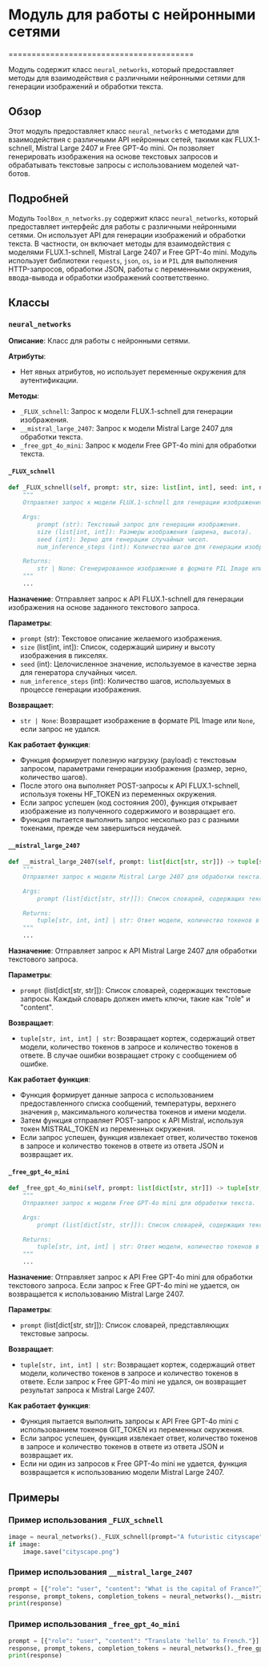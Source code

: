 # Модуль для работы с нейронными сетями
========================================

Модуль содержит класс `neural_networks`, который предоставляет методы для взаимодействия с различными нейронными сетями для генерации изображений и обработки текста.

## Обзор

Этот модуль предоставляет класс `neural_networks` с методами для взаимодействия с различными API нейронных сетей, такими как FLUX.1-schnell, Mistral Large 2407 и Free GPT-4o mini. Он позволяет генерировать изображения на основе текстовых запросов и обрабатывать текстовые запросы с использованием моделей чат-ботов.

## Подробней

Модуль `ToolBox_n_networks.py` содержит класс `neural_networks`, который предоставляет интерфейс для работы с различными нейронными сетями. Он использует API для генерации изображений и обработки текста. В частности, он включает методы для взаимодействия с моделями FLUX.1-schnell, Mistral Large 2407 и Free GPT-4o mini. Модуль использует библиотеки `requests`, `json`, `os`, `io` и `PIL` для выполнения HTTP-запросов, обработки JSON, работы с переменными окружения, ввода-вывода и обработки изображений соответственно.

## Классы

### `neural_networks`

**Описание**: Класс для работы с нейронными сетями.

**Атрибуты**:
- Нет явных атрибутов, но использует переменные окружения для аутентификации.

**Методы**:
- `_FLUX_schnell`: Запрос к модели FLUX.1-schnell для генерации изображения.
- `__mistral_large_2407`: Запрос к модели Mistral Large 2407 для обработки текста.
- `_free_gpt_4o_mini`: Запрос к модели Free GPT-4o mini для обработки текста.

#### `_FLUX_schnell`

```python
def _FLUX_schnell(self, prompt: str, size: list[int, int], seed: int, num_inference_steps: int) -> str|None:
    """
    Отправляет запрос к модели FLUX.1-schnell для генерации изображения на основе заданного текстового запроса.

    Args:
        prompt (str): Текстовый запрос для генерации изображения.
        size (list[int, int]): Размеры изображения (ширина, высота).
        seed (int): Зерно для генерации случайных чисел.
        num_inference_steps (int): Количество шагов для генерации изображения.

    Returns:
        str | None: Сгенерированное изображение в формате PIL Image или None в случае ошибки.
    """
    ...
```

**Назначение**: Отправляет запрос к API FLUX.1-schnell для генерации изображения на основе заданного текстового запроса.

**Параметры**:
- `prompt` (str): Текстовое описание желаемого изображения.
- `size` (list[int, int]): Список, содержащий ширину и высоту изображения в пикселях.
- `seed` (int): Целочисленное значение, используемое в качестве зерна для генератора случайных чисел.
- `num_inference_steps` (int): Количество шагов, используемых в процессе генерации изображения.

**Возвращает**:
- `str | None`: Возвращает изображение в формате PIL Image или `None`, если запрос не удался.

**Как работает функция**:
- Функция формирует полезную нагрузку (payload) с текстовым запросом, параметрами генерации изображения (размер, зерно, количество шагов).
- После этого она выполняет POST-запросы к API FLUX.1-schnell, используя токены HF_TOKEN из переменных окружения.
- Если запрос успешен (код состояния 200), функция открывает изображение из полученного содержимого и возвращает его.
- Функция пытается выполнить запрос несколько раз с разными токенами, прежде чем завершиться неудачей.

#### `__mistral_large_2407`

```python
def __mistral_large_2407(self, prompt: list[dict[str, str]]) -> tuple[str, int, int]|str:
    """
    Отправляет запрос к модели Mistral Large 2407 для обработки текста.

    Args:
        prompt (list[dict[str, str]]): Список словарей, содержащих текстовые запросы.

    Returns:
        tuple[str, int, int] | str: Ответ модели, количество токенов в запросе и ответе, или сообщение об ошибке.
    """
    ...
```

**Назначение**: Отправляет запрос к API Mistral Large 2407 для обработки текстового запроса.

**Параметры**:
- `prompt` (list[dict[str, str]]): Список словарей, содержащих текстовые запросы. Каждый словарь должен иметь ключи, такие как "role" и "content".

**Возвращает**:
- `tuple[str, int, int] | str`: Возвращает кортеж, содержащий ответ модели, количество токенов в запросе и количество токенов в ответе. В случае ошибки возвращает строку с сообщением об ошибке.

**Как работает функция**:
- Функция формирует данные запроса с использованием предоставленного списка сообщений, температуры, верхнего значения `p`, максимального количества токенов и имени модели.
- Затем функция отправляет POST-запрос к API Mistral, используя токен MISTRAL_TOKEN из переменных окружения.
- Если запрос успешен, функция извлекает ответ, количество токенов в запросе и количество токенов в ответе из ответа JSON и возвращает их.

#### `_free_gpt_4o_mini`

```python
def _free_gpt_4o_mini(self, prompt: list[dict[str, str]]) -> tuple[str, int, int]|str:
    """
    Отправляет запрос к модели Free GPT-4o mini для обработки текста.

    Args:
        prompt (list[dict[str, str]]): Список словарей, содержащих текстовые запросы.

    Returns:
        tuple[str, int, int] | str: Ответ модели, количество токенов в запросе и ответе, или результат запроса к Mistral Large 2407 в случае ошибки.
    """
    ...
```

**Назначение**: Отправляет запрос к API Free GPT-4o mini для обработки текстового запроса. Если запрос к Free GPT-4o mini не удается, он возвращается к использованию Mistral Large 2407.

**Параметры**:
- `prompt` (list[dict[str, str]]): Список словарей, представляющих текстовые запросы.

**Возвращает**:
- `tuple[str, int, int] | str`: Возвращает кортеж, содержащий ответ модели, количество токенов в запросе и количество токенов в ответе. Если запрос к Free GPT-4o mini не удался, он возвращает результат запроса к Mistral Large 2407.

**Как работает функция**:
- Функция пытается выполнить запросы к API Free GPT-4o mini с использованием токенов GIT_TOKEN из переменных окружения.
- Если запрос успешен, функция извлекает ответ, количество токенов в запросе и количество токенов в ответе из ответа JSON и возвращает их.
- Если ни один из запросов к Free GPT-4o mini не удается, функция возвращается к использованию модели Mistral Large 2407.

## Примеры

### Пример использования `_FLUX_schnell`

```python
image = neural_networks()._FLUX_schnell(prompt="A futuristic cityscape", size=[512, 512], seed=42, num_inference_steps=30)
if image:
    image.save("cityscape.png")
```

### Пример использования `__mistral_large_2407`

```python
prompt = [{"role": "user", "content": "What is the capital of France?"}]
response, prompt_tokens, completion_tokens = neural_networks().__mistral_large_2407(prompt)
print(response)
```

### Пример использования `_free_gpt_4o_mini`

```python
prompt = [{"role": "user", "content": "Translate 'hello' to French."}]
response, prompt_tokens, completion_tokens = neural_networks()._free_gpt_4o_mini(prompt)
print(response)
```